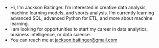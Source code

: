 - Hi, I’m Jackson Baitinger. I’m interested in creative data analysis, machine learning models, and sports analysis. I’m currently learning advanced SQL, advanced Python for ETL, and more about machine learning.
- I am looking for opportunities to start my career in data analytics, business intelligence, or data science. 
- You can reach me at jackson.baitinger@gmail.com
